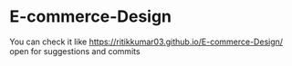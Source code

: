 # E-commerce-Design

You can check it like https://ritikkumar03.github.io/E-commerce-Design/
open for suggestions and commits
